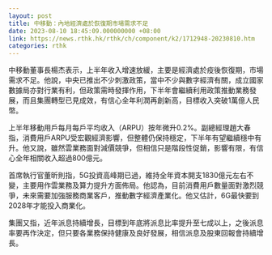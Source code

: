```yaml
---
layout: post
title: 中移動：內地經濟處於恢復期市場需求不足
date: 2023-08-10 18:45:09.000000000 +08:00
link: https://news.rthk.hk/rthk/ch/component/k2/1712948-20230810.htm
categories: rthk
---
```


中移動董事長楊杰表示，上半年收入增速放緩，主要是經濟處於疫後恢復期，市場需求不足。他說，中央已推出不少刺激政策，當中不少與數字經濟有關，成立國家數據局亦對行業有利，但政策需時發揮作用，下半年會繼續利用政策推動業務發展，而且集團轉型已見成效，有信心全年利潤再創新高，目標收入突破1萬億人民幣。

上半年移動用戶每月每戶平均收入（ARPU）按年微升0.2%。副總經理趙大春指，消費用戶ARPU受宏觀經濟影響，但整體仍保持穩定，下半年有望繼續穩中有升。他又說，雖然雲業務面對減價競爭，但相信只是階段性促銷，影響有限，有信心全年相關收入超過800億元。

首席執行官董昕則指，5G投資高峰期已過，維持全年資本開支1830億元左右不變，主要用作雲業務及算力提升方面佈局。他認為，目前消費用戶數量面對激烈競爭，未來需要加強服務商業客戶，推動數字經濟產業化。他又估計，6G最快要到2028年才能投入商業化。

集團又指，近年派息持續增長，目標到年底將派息比率提升至七成以上，之後派息率要再作決定，但只要各業務保持健康及良好發展，相信派息及股東回報會持續增長。
